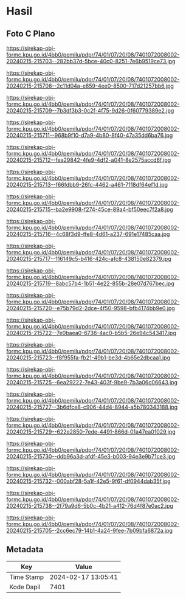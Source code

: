 # Hasil

## Foto C Plano

https://sirekap-obj-formc.kpu.go.id/4bb0/pemilu/pdpr/74/01/07/20/08/7401072008002-20240215-215703--282bb37d-5bce-40c0-8251-7e6b9519ce73.jpg

https://sirekap-obj-formc.kpu.go.id/4bb0/pemilu/pdpr/74/01/07/20/08/7401072008002-20240215-215708--2c11d04a-e859-4ee0-8500-717d21257bb6.jpg

https://sirekap-obj-formc.kpu.go.id/4bb0/pemilu/pdpr/74/01/07/20/08/7401072008002-20240215-215709--7b3df3b3-0c2f-4f75-9d26-0f60779389e2.jpg

https://sirekap-obj-formc.kpu.go.id/4bb0/pemilu/pdpr/74/01/07/20/08/7401072008002-20240215-215711--968b9f10-d7a9-4b80-8f40-47a35dd6ba76.jpg

https://sirekap-obj-formc.kpu.go.id/4bb0/pemilu/pdpr/74/01/07/20/08/7401072008002-20240215-215712--fea29842-4fe9-4df2-a041-8e2575accd6f.jpg

https://sirekap-obj-formc.kpu.go.id/4bb0/pemilu/pdpr/74/01/07/20/08/7401072008002-20240215-215713--f66fdbb9-26fc-4462-a461-7118df64ef1d.jpg

https://sirekap-obj-formc.kpu.go.id/4bb0/pemilu/pdpr/74/01/07/20/08/7401072008002-20240215-215715--ba2e9908-f274-45ce-89a4-bf50eec7f2a8.jpg

https://sirekap-obj-formc.kpu.go.id/4bb0/pemilu/pdpr/74/01/07/20/08/7401072008002-20240215-215716--4c68f3d9-ffe8-4d61-a237-691e17485caa.jpg

https://sirekap-obj-formc.kpu.go.id/4bb0/pemilu/pdpr/74/01/07/20/08/7401072008002-20240215-215717--116149c5-b416-424c-afc8-438150e82379.jpg

https://sirekap-obj-formc.kpu.go.id/4bb0/pemilu/pdpr/74/01/07/20/08/7401072008002-20240215-215719--8abc57b4-1b51-4e22-855b-28e07d767bec.jpg

https://sirekap-obj-formc.kpu.go.id/4bb0/pemilu/pdpr/74/01/07/20/08/7401072008002-20240215-215720--e75b79d2-2dce-4f50-9598-bfb4174bb9e0.jpg

https://sirekap-obj-formc.kpu.go.id/4bb0/pemilu/pdpr/74/01/07/20/08/7401072008002-20240215-215722--7e0baea0-6736-4ac0-b5b5-26e94c543417.jpg

https://sirekap-obj-formc.kpu.go.id/4bb0/pemilu/pdpr/74/01/07/20/08/7401072008002-20240215-215723--f8f955fa-fb21-49b1-be3d-4b65e2dbcaa1.jpg

https://sirekap-obj-formc.kpu.go.id/4bb0/pemilu/pdpr/74/01/07/20/08/7401072008002-20240215-215725--6ea29222-7e43-403f-9be9-7b3a06c06643.jpg

https://sirekap-obj-formc.kpu.go.id/4bb0/pemilu/pdpr/74/01/07/20/08/7401072008002-20240215-215727--3b6dfce8-c906-44d4-8944-a5b780343188.jpg

https://sirekap-obj-formc.kpu.go.id/4bb0/pemilu/pdpr/74/01/07/20/08/7401072008002-20240215-215729--622e2850-7ede-4491-866d-01a47ea01029.jpg

https://sirekap-obj-formc.kpu.go.id/4bb0/pemilu/pdpr/74/01/07/20/08/7401072008002-20240215-215730--ddb96a3d-afdf-45e3-b003-94e3e9b71ce3.jpg

https://sirekap-obj-formc.kpu.go.id/4bb0/pemilu/pdpr/74/01/07/20/08/7401072008002-20240215-215732--000abf28-5a1f-42e5-9f61-df0944dab35f.jpg

https://sirekap-obj-formc.kpu.go.id/4bb0/pemilu/pdpr/74/01/07/20/08/7401072008002-20240215-215738--2f79a9d6-5b0c-4b21-a412-76d4f87e0ac2.jpg

https://sirekap-obj-formc.kpu.go.id/4bb0/pemilu/pdpr/74/01/07/20/08/7401072008002-20240215-215705--2cc6ec79-14b1-4a24-9fee-7b09bfa6872a.jpg


## Metadata

| Key        | Value               |
| ---------- | ------------------- |
| Time Stamp | 2024-02-17 13:05:41 |
| Kode Dapil | 7401                |



